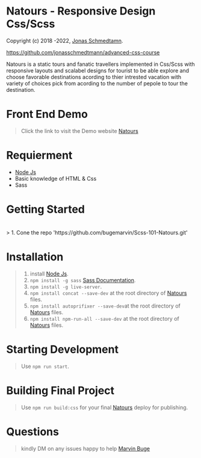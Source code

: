 # Natours - Responsive Design Css/Scss

Copyright (c) 2018 -2022, <a href="https://github.com/jonasschmedtmann">Jonas Schmedtamn</a>.

https://github.com/jonasschmedtmann/advanced-css-course

 Natours is a static tours and fanatic travellers implemented in Css/Scss with responsive layouts and scalabel designs for tourist to be able explore and choose favorable destinations acording to thier intrested vacation with variety of choices pick from acording to the number of pepole to tour the destination.
 
 # Front End Demo
 > Click the  link to visit the Demo website <a href="https://scss-101-natours.netlify.app/" target="_blank">Natours</a>

# Requierment

- <a href="https://nodejs.org/en/download/">Node Js</a>
- Basic knowledge of HTML & Css
- Sass
 
 # Getting Started
 <br>
 > 1. Cone the repo
        'https://github.com/bugemarvin/Scss-101-Natours.git'
 
 # Installation
  
  > 1. install <a href="https://nodejs.org/en/download/">Node Js</a>.
  > 2. `npm install -g sass` <a href="https://sass-lang.com/documentation">Sass Documentation</a>.
  > 3. `npm install -g live-server`.
  > 4. `npm install concat --save-dev` at the root directory of <a href="https://scss-101-natours.netlify.app/" target="_blank">Natours</a> files.
  > 5. `npm install autoprifixer --save-dev`at the root directory of <a href="https://scss-101-natours.netlify.app/" target="_blank">Natours</a> files.
  > 6. `npm install npm-run-all --save-dev` at the root directory of <a href="https://scss-101-natours.netlify.app/" target="_blank">Natours</a> files.

# Starting Development

> Use `npm run start`.

# Building Final Project

> Use `npm run build:css` for your final  <a href="https://scss-101-natours.netlify.app/" target="_blank">Natours</a> deploy for publishing.

# Questions
> kindly DM on any issues happy to help <a href="mailto:bugemarvin@outlook.com">Marvin Buge</a>
